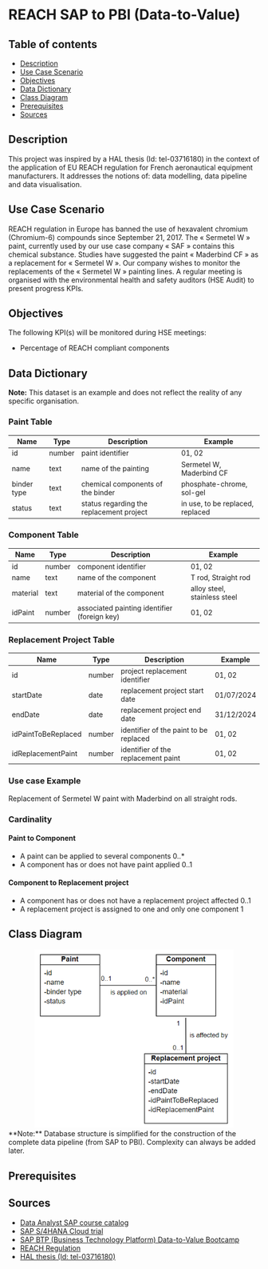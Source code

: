 # REACH SAP to PBI (Data-to-Value)

## Table of contents
* [Description](https://github.com/svnagel/sap-reach-pbi?tab=readme-ov-file#description)
* [Use Case Scenario](https://github.com/svnagel/sap-reach-pbi?tab=readme-ov-file#use-case-scenario)
* [Objectives](https://github.com/svnagel/sap-reach-pbi?tab=readme-ov-file#objectives)
* [Data Dictionary](https://github.com/svnagel/sap-reach-pbi?tab=readme-ov-file#data-dictionary)
* [Class Diagram](https://github.com/svnagel/sap-reach-pbi?tab=readme-ov-file#class-diagram)
* [Prerequisites](https://github.com/svnagel/sap-reach-pbi?tab=readme-ov-file#prerequisites)
* [Sources](https://github.com/svnagel/sap-reach-pbi?tab=readme-ov-file#sources)

## Description
This project was inspired by a HAL thesis (Id: tel-03716180) in the context of the application of EU REACH regulation for French aeronautical equipment manufacturers. It addresses the notions of: data modelling, data pipeline and data visualisation.

## Use Case Scenario
REACH regulation in Europe has banned the use of hexavalent chromium (Chromium-6) compounds since September 21, 2017. The « Sermetel W » paint, currently used by our use case company « SAF » contains this chemical substance. Studies have suggested the paint « Maderbind CF » as a replacement for « Sermetel W ». Our company wishes to monitor the replacements of the « Sermetel W » painting lines. A regular meeting is organised with the environmental health and safety auditors (HSE Audit) to present progress KPIs.

## Objectives
The following KPI(s) will be monitored during HSE meetings:
* Percentage of REACH compliant components

## Data Dictionary
**Note:** This dataset is an example and does not reflect the reality of any specific organisation.

### Paint Table
| **Name**    	| **Type** 	| **Description**                          	| **Example**                      	|
|-------------	|----------	|------------------------------------------	|----------------------------------	|
| id          	| number   	| paint identifier                         	| 01, 02                           	|
| name        	| text     	| name of the painting                     	| Sermetel W, Maderbind CF         	|
| binder type 	| text     	| chemical components of the binder        	| phosphate-chrome, sol-gel        	|
| status      	| text     	| status regarding the replacement project 	| in use, to be replaced, replaced 	|

### Component Table
| **Name** 	| **Type** 	| **Description**                              	| **Example**                  	|
|----------	|----------	|----------------------------------------------	|------------------------------	|
| id       	| number   	| component identifier                         	| 01, 02                       	|
| name     	| text     	| name of the component                        	| T rod, Straight rod          	|
| material 	| text     	| material of the component                    	| alloy steel, stainless steel 	|
| idPaint 	| number   	| associated painting identifier (foreign key) 	| 01, 02                       	|

### Replacement Project Table
| **Name**            	| **Type** 	| **Description**                        	| **Example** 	|
|---------------------	|----------	|----------------------------------------	|-------------	|
| id                  	| number   	| project replacement identifier         	| 01, 02      	|
| startDate           	| date     	| replacement project start date         	| 01/07/2024  	|
| endDate             	| date     	| replacement project end date           	| 31/12/2024  	|
| idPaintToBeReplaced 	| number   	| identifier of the paint to be replaced 	| 01, 02      	|
| idReplacementPaint  	| number   	| identifier of the replacement paint    	| 01, 02      	|

### Use case Example
Replacement of Sermetel W paint with Maderbind on all straight rods.

### Cardinality
#### Paint to Component
* A paint can be applied to several components 0..*
* A component has or does not have paint applied 0..1
#### Component to Replacement project
* A component has or does not have a replacement project affected 0..1
* A replacement project is assigned to one and only one component 1

## Class Diagram
<div align="center"><img src="pictures/class_diagram.png" alt="class_diagram" width="400"/></div>
**Note:** Database structure is simplified for the construction of the complete data pipeline (from SAP to PBI). Complexity can always be added later.

## Prerequisites

## Sources
* [Data Analyst SAP course catalog](https://learning.sap.com/browse/roles/data-analyst?access=free&page=1)
* [SAP S/4HANA Cloud trial](https://www.sap.com/products/erp/s4hana/trial.html)
* [SAP BTP (Business Technology Platform) Data-to-Value Bootcamp](https://github.com/SAP-samples/btp-data-to-value-workshop)
* [REACH Regulation](https://environment.ec.europa.eu/topics/chemicals/reach-regulation_en)
* [HAL thesis (Id: tel-03716180)](https://theses.hal.science/tel-03716180v1/document)
